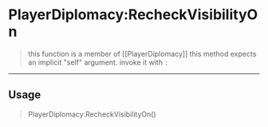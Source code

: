 # PlayerDiplomacy:RecheckVisibilityOn
> this function is a member of [[PlayerDiplomacy]]
> this method expects an implicit "self" argument. invoke it with `:`
-----
## Usage
> PlayerDiplomacy:RecheckVisibilityOn()
